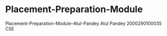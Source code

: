 # Placement-Preparation-Module
Placement-Preparation-Module-Atul-Pandey
Atul Pandey
2000290100035
CSE 
